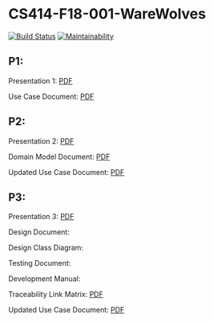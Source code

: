 # CS414-F18-001-WareWolves
[![Build Status](https://travis-ci.org/CSU-CS414-WareWolves/cs414-f18-001-WareWolves.svg?branch=master)](https://travis-ci.org/CSU-CS414-WareWolves/cs414-f18-001-WareWolves) [![Maintainability](https://api.codeclimate.com/v1/badges/7a779a96cdaee19a6f08/maintainability)](https://codeclimate.com/github/CSU-CS414-WareWolves/cs414-f18-001-WareWolves/maintainability)

## P1:
Presentation 1: [PDF](https://github.com/CSU-CS414-WareWolves/cs414-f18-001-WareWolves/raw/master/P1/WareWolves%20Project%20Presentation%201.pdf)

Use Case Document: [PDF](https://github.com/CSU-CS414-WareWolves/cs414-f18-001-WareWolves/raw/master/P1/WarewolvesUseCaseDocument.pdf)


## P2:
Presentation 2: [PDF](https://github.com/CSU-CS414-WareWolves/cs414-f18-001-WareWolves/raw/master/P2/WareWolves%20Project%20Presentation%202.pdf)

Domain Model Document: [PDF](https://github.com/CSU-CS414-WareWolves/cs414-f18-001-WareWolves/raw/master/P2/Warewolves%20Domain%20Model%20Document_10-07-18.pdf)

Updated Use Case Document: [PDF](https://github.com/CSU-CS414-WareWolves/cs414-f18-001-WareWolves/raw/master/P2/Warewolves%20Use%20Case%20Document_10-07-18.pdf)


## P3:
Presentation 3: [PDF](P3)

Design Document:

Design Class Diagram:

Testing Document:

Development Manual:

Traceability Link Matrix: [PDF](google.com)

Updated Use Case Document: [PDF](google.com)

